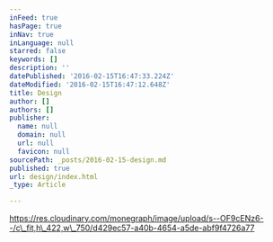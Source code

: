 ```yaml
---
inFeed: true
hasPage: true
inNav: true
inLanguage: null
starred: false
keywords: []
description: ''
datePublished: '2016-02-15T16:47:33.224Z'
dateModified: '2016-02-15T16:47:12.648Z'
title: Design
author: []
authors: []
publisher:
  name: null
  domain: null
  url: null
  favicon: null
sourcePath: _posts/2016-02-15-design.md
published: true
url: design/index.html
_type: Article

---
```

https://res.cloudinary.com/monegraph/image/upload/s--OF9cENz6--/c\_fit,h\_422,w\_750/d429ec57-a40b-4654-a5de-abf9f4726a77
